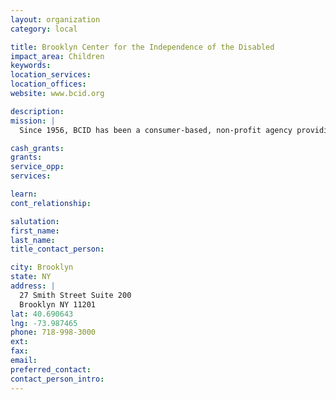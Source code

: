 ```yaml
---
layout: organization
category: local

title: Brooklyn Center for the Independence of the Disabled
impact_area: Children
keywords: 
location_services: 
location_offices: 
website: www.bcid.org

description: 
mission: |
  Since 1956, BCID has been a consumer-based, non-profit agency providing services and advocacy toward independent living for individuals with disabilities.

cash_grants: 
grants: 
service_opp: 
services: 

learn: 
cont_relationship: 

salutation: 
first_name: 
last_name: 
title_contact_person: 

city: Brooklyn
state: NY
address: |
  27 Smith Street Suite 200  
  Brooklyn NY 11201
lat: 40.690643
lng: -73.987465
phone: 718-998-3000
ext: 
fax: 
email: 
preferred_contact: 
contact_person_intro: 
---
```

